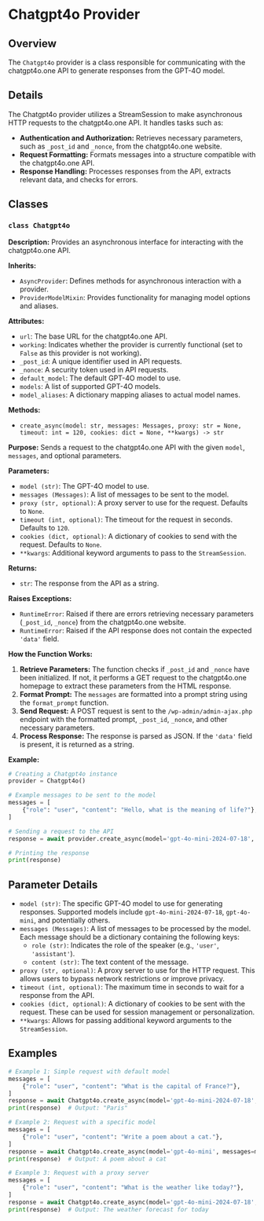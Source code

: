 # Chatgpt4o Provider
## Overview

The `Chatgpt4o` provider is a class responsible for communicating with the chatgpt4o.one API to generate responses from the GPT-4O model. 

## Details

The Chatgpt4o provider utilizes a StreamSession to make asynchronous HTTP requests to the chatgpt4o.one API. It handles tasks such as:

* **Authentication and Authorization:** Retrieves necessary parameters, such as `_post_id` and `_nonce`, from the chatgpt4o.one website.
* **Request Formatting:** Formats messages into a structure compatible with the chatgpt4o.one API.
* **Response Handling:** Processes responses from the API, extracts relevant data, and checks for errors.

## Classes

### `class Chatgpt4o`

**Description:** Provides an asynchronous interface for interacting with the chatgpt4o.one API. 

**Inherits:** 
* `AsyncProvider`: Defines methods for asynchronous interaction with a provider.
* `ProviderModelMixin`: Provides functionality for managing model options and aliases.

**Attributes:**

* `url`: The base URL for the chatgpt4o.one API.
* `working`: Indicates whether the provider is currently functional (set to `False` as this provider is not working).
* `_post_id`: A unique identifier used in API requests.
* `_nonce`: A security token used in API requests.
* `default_model`: The default GPT-4O model to use.
* `models`: A list of supported GPT-4O models.
* `model_aliases`: A dictionary mapping aliases to actual model names.

**Methods:**

* `create_async(model: str, messages: Messages, proxy: str = None, timeout: int = 120, cookies: dict = None, **kwargs) -> str`

**Purpose:** Sends a request to the chatgpt4o.one API with the given `model`, `messages`, and optional parameters.

**Parameters:**

* `model (str)`: The GPT-4O model to use.
* `messages (Messages)`: A list of messages to be sent to the model.
* `proxy (str, optional)`: A proxy server to use for the request. Defaults to `None`.
* `timeout (int, optional)`: The timeout for the request in seconds. Defaults to `120`.
* `cookies (dict, optional)`: A dictionary of cookies to send with the request. Defaults to `None`.
* `**kwargs`: Additional keyword arguments to pass to the `StreamSession`.

**Returns:**

* `str`: The response from the API as a string.

**Raises Exceptions:**

* `RuntimeError`: Raised if there are errors retrieving necessary parameters (`_post_id`, `_nonce`) from the chatgpt4o.one website.
* `RuntimeError`: Raised if the API response does not contain the expected `'data'` field.

**How the Function Works:**

1. **Retrieve Parameters:** The function checks if `_post_id` and `_nonce` have been initialized. If not, it performs a GET request to the chatgpt4o.one homepage to extract these parameters from the HTML response. 
2. **Format Prompt:** The `messages` are formatted into a prompt string using the `format_prompt` function. 
3. **Send Request:** A POST request is sent to the `/wp-admin/admin-ajax.php` endpoint with the formatted prompt, `_post_id`, `_nonce`, and other necessary parameters.
4. **Process Response:** The response is parsed as JSON. If the `'data'` field is present, it is returned as a string.

**Example:**

```python
# Creating a Chatgpt4o instance
provider = Chatgpt4o()

# Example messages to be sent to the model
messages = [
    {"role": "user", "content": "Hello, what is the meaning of life?"},
]

# Sending a request to the API
response = await provider.create_async(model='gpt-4o-mini-2024-07-18', messages=messages)

# Printing the response
print(response)
```

## Parameter Details

* `model (str)`: The specific GPT-4O model to use for generating responses. Supported models include `gpt-4o-mini-2024-07-18`, `gpt-4o-mini`, and potentially others.
* `messages (Messages)`: A list of messages to be processed by the model. Each message should be a dictionary containing the following keys:
    * `role (str)`: Indicates the role of the speaker (e.g., `'user'`, `'assistant'`).
    * `content (str)`: The text content of the message.
* `proxy (str, optional)`: A proxy server to use for the HTTP request. This allows users to bypass network restrictions or improve privacy.
* `timeout (int, optional)`: The maximum time in seconds to wait for a response from the API. 
* `cookies (dict, optional)`: A dictionary of cookies to be sent with the request. These can be used for session management or personalization.
* `**kwargs`: Allows for passing additional keyword arguments to the `StreamSession`.

## Examples

```python
# Example 1: Simple request with default model
messages = [
    {"role": "user", "content": "What is the capital of France?"},
]
response = await Chatgpt4o.create_async(model='gpt-4o-mini-2024-07-18', messages=messages)
print(response)  # Output: "Paris"

# Example 2: Request with a specific model
messages = [
    {"role": "user", "content": "Write a poem about a cat."},
]
response = await Chatgpt4o.create_async(model='gpt-4o-mini', messages=messages)
print(response)  # Output: A poem about a cat

# Example 3: Request with a proxy server
messages = [
    {"role": "user", "content": "What is the weather like today?"},
]
response = await Chatgpt4o.create_async(model='gpt-4o-mini-2024-07-18', messages=messages, proxy='http://proxy.example.com:8080')
print(response)  # Output: The weather forecast for today